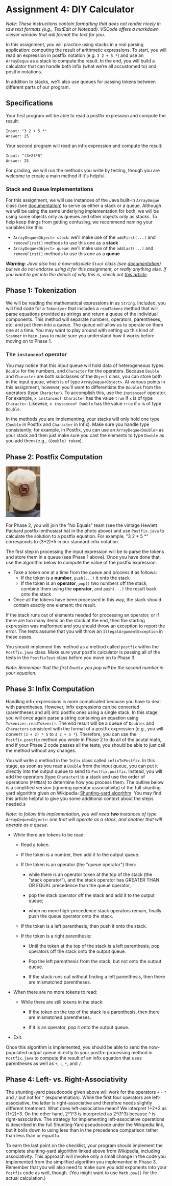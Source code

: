 # Assignment 4:  DIY Calculator

_Note: These instructions contain formatting that does not render nicely in raw text formats (e.g., TextEdit or Notepad).  VSCode offers a markdown viewer window that will format the text for you._

In this assignment, you will practice using stacks in a real parsing application: computing the result of arithmetic expressions.
To start, you will read an expression in postfix notation (e.g. `3 2 + 5 *`) and use an `ArrayDeque` as a stack to compute the result.
In the end, you will build a calculator that can handle both infix (what we’re all accustomed to) and postfix notations.

In addition to stacks, we'll also use queues for passing tokens between different parts of our program.

## Specifications

Your first program will be able to read a postfix expression and compute the result:

	Input: "3 2 + 5 *"
	Answer: 25
    
Your second program will read an infix expression and compute the result:

	Input: "(3+2)*5"
	Answer: 25

For grading, we will run the methods you write by testing, though you are welcome to create a main method if it's helpful.

### Stack and Queue Implementations
For this assignment, we will use instances of the Java built-in `ArrayDeque` class (see [documentation](https://docs.oracle.com/javase/9/docs/api/java/util/ArrayDeque.html)) to serve as either a stack or a queue.
Although we will be using the same underlying implementation for both, we will be using some objects only as queues and other objects only as stacks.
To help keep things from getting confusing, we recommend naming your variables like this:
- `ArrayDeque<Object> stack`: we'll make use of the `addFirst(...)` and `removeFirst()` methods to use this one as a **stack**
- `ArrayDeque<Object> queue`: we'll make use of the `addLast(...)` and `removeFirst()` methods to use this one as a **queue**

_**Warning**: Java also has a now-obsolete `Stack` class (see [documentation](https://docs.oracle.com/en/java/javase/12/docs/api/java.base/java/util/Stack.html)) but we do not endorse using it for this assignment, or really anything else.
If you want to get into the details of why this is, check out [this article](https://www.baeldung.com/java-deque-vs-stack)._

## Phase 1: Tokenization
We will be reading the mathematical expressions in as `String`.
Included, you will find code for a `Tokenizer` that includes a `readTokens` method that will parse equations provided as strings and return a queue of the individual components.
This method will separate numbers, operators, parentheses, etc. and put them into a queue.
The queue will allow us to operate on them one at a time.
You may want to play around with setting up this kind of `Scanner` in `Main.java` to make sure you understand how it works before moving on to Phase 1.

### The `instanceof` operator
You may notice that this input queue will hold data of heterogeneous types: `Double` for the numbers, and `Character` for the operators.
Because `Double` and `Character` are both subclasses of the `Object` class, you can store both in the input queue, which is of type `ArrayDeque<Object>`.
At various points in this assignment, however, you'll want to differentiate the `Double`s from the operators (type `Character`).
To accomplish this, use the `instanceof` operator.
For example,  `x instanceof Character` has the value `true` if `x` is of type `Character`.
Likewise, `x instanceof Double` has the value `true` if `x` is of type `Double`.

In the methods you are implementing, your stacks will only hold one type (`Double` in Postfix and `Character` in Infix).
Make sure you handle type consistently; for example, in Postfix, you can use an `ArrayDeque<Double>` as your stack and then just make sure you cast the elements to type `Double` as you add them (e.g., `(Double) token`).

## Phase 2: Postfix Computation 
![HP "No Equals" hat](Hewlett-Packard_No_Equals_hat.jpg "Postfix Hat")

For Phase 2, you will join the "No Equals" team (see the vintage Hewlett Packard postfix-enthusiast hat in the photo above) and use `Postfix.java` to calculate the solution to a postfix equation.
For example, "3 2 + 5 \*" corresponds to (3+2)\*5 in our standard infix notation. 

The first step in processing the input expression will be to parse the tokens and store them in a queue (see Phase 1 above).
Once you have done that, use the algorithm below to compute the value of the postfix expression:

* Take a token one at a time from the queue and process it as follows:
  * If the token is a **number**, `push(...)` it onto the stack
  * If the token is an **operator**, `pop()` two numbers off the stack, combine them using the **operator**, and `push(...)` the result back onto the stack
* Once all the tokens have been processed in this way, the stack should contain exactly one element: the result.

If the stack runs out of elements needed for processing an operator, or if there are too many items on the stack at the end, then the starting expression was malformed and you should throw an exception to report the error.
The tests assume that you will throw an `IllegalArgumentException` in these cases.

You should implement this method as a method called `postfix` within the `Postfix.java` class.
Make sure your postfix calculator is passing all of the tests in the `PostfixTest` class before you move on to Phase 3.

*Note: Remember that the first `Double` you pop will be the second number in your equation.*

## Phase 3: Infix Computation
Handling infix expressions is more complicated because you have to deal with parentheses.
However, infix expressions can be converted (parentheses and all) into postfix ones using a single stack. 
In this stage, you will once again parse a string containing an equation using `Tokenizer.readTokens()`.
The end result will be a queue of `Doubles` and `Characters` consistent with the format of a postfix expression (e.g., you will convert `(3 + 2) * 5` to `3 2 + 5 *`).
Therefore, you can use the `Postfix.postfix` method you wrote in Phase 2 to do all of the acutal math, and if your Phase 2 code passes all the tests, you should be able to just call the method without any changes. 

You will write a method in the `Infix` class called `infixToPostfix`.
In this stage, as soon as you read a `Double` from the input queue, you can put it directly into the output queue to send to `Postfix.postfix`.
Instead, you will add the operators (type `Character`) to a stack and use the order of operations (`PEMDAS`) to determine how you process them.
The outline below is a simplified version (ignoring operator associativity) of the full shunting yard algorithm given on Wikipedia: [Shunting-yard algorithm](http://en.wikipedia.org/w/index.php?title=Shunting-yard_algorithm&oldid=572362024).
You may find this article helpful to give you some additional context about the steps needed.s

_Note: to follow this implementation, you will need **two** instances of type `ArrayDeque<Object>`: one that will operate as a stack, and another that will operate as a queue._

* While there are tokens to be read:

  * Read a token.

  * If the token is a number, then add it to the output queue.

  * If the token is an operator (the "queue operator") then:

	* while there is an operator token at the top of the stack (the "stack operator"), and the stack operator has GREATER THAN OR EQUAL precedence than the queue operator,

  	* pop the stack operator off the stack and add it to the output queue;

	* when no more high-precedence stack operators remain, finally push the queue operator onto the stack.

  * If the token is a left parenthesis, then push it onto the stack.

  * If the token is a right parenthesis:
	* Until the token at the top of the stack is a left parenthesis, pop operators off the stack onto the output queue.

	* Pop the left parenthesis from the stack, but not onto the output queue.

	* If the stack runs out without finding a left parenthesis, then there are mismatched parentheses.

* When there are no more tokens to read:
  * While there are still tokens in the stack:
	* If the token on the top of the stack is a parenthesis, then there are mismatched parentheses.

	* If it is an operator, pop it onto the output queue.
* Exit.

Once this algorithm is implemented, you should be able to send the now-populated output queue directly to your postfix-processing method in `Postfix.java` to compute the result of an infix equation that uses parentheses as well as `+`, `-`, `*`, and `/`.

## Phase 4: Left- vs. Right-Associativity
The shunting-yard pseudocode given above will work for the operators `+` `-` `*` and `/` but not for `^` (exponentiation).
While the first four operators are left-associative, the latter is right-associative and therefore needs slightly different treatment.
What does left-associative mean?
We interpret 1+2+3 as (1+2)+3. On the other hand, 2^1^3 is interpreted as 2^(1^3) because ^ is right-associative.
The strategy for implementing left-associative operations is described in the full Shunting-Yard pseudocode under the Wikipedia link, but it boils down to using less than in the precedence comparison rather than less than or equal to.

To earn the last point on the checklist, your program should implement the complete shunting-yard algorithm linked above from Wikipedia, including associativity.
This approach will involve only a small change in the code you implemented from the simplified algorithm you implemented in Phase 3.
Remember that you will also need to  make sure you add exponents into your `Postfix` code as well, though.
(You might want to use `Math.pow()` for the actual calculation.)
